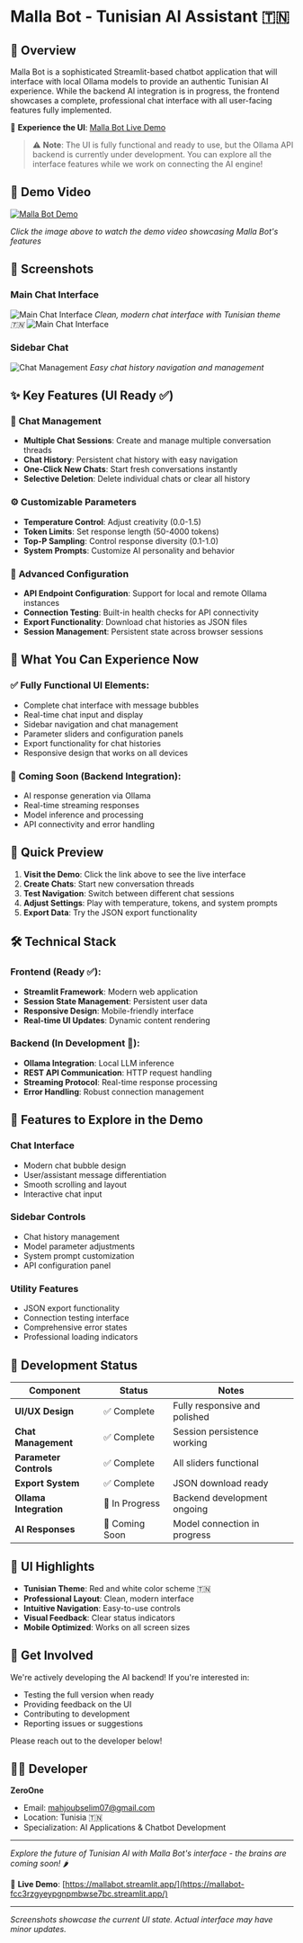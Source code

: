 # Malla Bot - Tunisian AI Assistant 🇹🇳

## 📖 Overview

Malla Bot is a sophisticated Streamlit-based chatbot application that will interface with local Ollama models to provide an authentic Tunisian AI experience. While the backend AI integration is in progress, the frontend showcases a complete, professional chat interface with all user-facing features fully implemented.

🔗 **Experience the UI**: [Malla Bot Live Demo](https://mallabot-fcc3rzgyeypgnpmbwse7bc.streamlit.app/)

> ⚠️ **Note**: The UI is fully functional and ready to use, but the Ollama API backend is currently under development. You can explore all the interface features while we work on connecting the AI engine!

## 🎥 Demo Video

[![Malla Bot Demo](https://img.youtube.com/vi/EC2au4pIf3o/0.jpg)](https://youtu.be/EC2au4pIf3o)

*Click the image above to watch the demo video showcasing Malla Bot's features*

## 📸 Screenshots

### Main Chat Interface
![Main Chat Interface](img2.png)
*Clean, modern chat interface with Tunisian theme 🇹🇳*
![Main Chat Interface](img1.png)

### Sidebar Chat 
![Chat Management](img.png)
*Easy chat history navigation and management*



## ✨ Key Features (UI Ready ✅)

### 💬 **Chat Management**
- **Multiple Chat Sessions**: Create and manage multiple conversation threads
- **Chat History**: Persistent chat history with easy navigation
- **One-Click New Chats**: Start fresh conversations instantly
- **Selective Deletion**: Delete individual chats or clear all history

### ⚙️ **Customizable Parameters**
- **Temperature Control**: Adjust creativity (0.0-1.5)
- **Token Limits**: Set response length (50-4000 tokens)
- **Top-P Sampling**: Control response diversity (0.1-1.0)
- **System Prompts**: Customize AI personality and behavior

### 🔧 **Advanced Configuration**
- **API Endpoint Configuration**: Support for local and remote Ollama instances
- **Connection Testing**: Built-in health checks for API connectivity
- **Export Functionality**: Download chat histories as JSON files
- **Session Management**: Persistent state across browser sessions

## 🎯 What You Can Experience Now

### ✅ **Fully Functional UI Elements:**
- Complete chat interface with message bubbles
- Real-time chat input and display
- Sidebar navigation and chat management
- Parameter sliders and configuration panels
- Export functionality for chat histories
- Responsive design that works on all devices

### 🔄 **Coming Soon (Backend Integration):**
- AI response generation via Ollama
- Real-time streaming responses
- Model inference and processing
- API connectivity and error handling

## 🚀 Quick Preview

1. **Visit the Demo**: Click the link above to see the live interface
2. **Create Chats**: Start new conversation threads
3. **Test Navigation**: Switch between different chat sessions
4. **Adjust Settings**: Play with temperature, tokens, and system prompts
5. **Export Data**: Try the JSON export functionality

## 🛠️ Technical Stack

### Frontend (Ready ✅):
- **Streamlit Framework**: Modern web application
- **Session State Management**: Persistent user data
- **Responsive Design**: Mobile-friendly interface
- **Real-time UI Updates**: Dynamic content rendering

### Backend (In Development 🔄):
- **Ollama Integration**: Local LLM inference
- **REST API Communication**: HTTP request handling
- **Streaming Protocol**: Real-time response processing
- **Error Handling**: Robust connection management

## 📱 Features to Explore in the Demo

### Chat Interface
- Modern chat bubble design
- User/assistant message differentiation
- Smooth scrolling and layout
- Interactive chat input

### Sidebar Controls
- Chat history management
- Model parameter adjustments
- System prompt customization
- API configuration panel

### Utility Features
- JSON export functionality
- Connection testing interface
- Comprehensive error states
- Professional loading indicators

## 🔄 Development Status

| Component | Status | Notes |
|-----------|--------|-------|
| **UI/UX Design** | ✅ Complete | Fully responsive and polished |
| **Chat Management** | ✅ Complete | Session persistence working |
| **Parameter Controls** | ✅ Complete | All sliders functional |
| **Export System** | ✅ Complete | JSON download ready |
| **Ollama Integration** | 🔄 In Progress | Backend development ongoing |
| **AI Responses** | 🔄 Coming Soon | Model connection in progress |

## 🎨 UI Highlights

- **Tunisian Theme**: Red and white color scheme 🇹🇳
- **Professional Layout**: Clean, modern interface
- **Intuitive Navigation**: Easy-to-use controls
- **Visual Feedback**: Clear status indicators
- **Mobile Optimized**: Works on all screen sizes

## 🤝 Get Involved

We're actively developing the AI backend! If you're interested in:
- Testing the full version when ready
- Providing feedback on the UI
- Contributing to development
- Reporting issues or suggestions

Please reach out to the developer below!

## 👨‍💻 Developer

**ZeroOne**  
- Email: mahjoubselim07@gmail.com  
- Location: Tunisia 🇹🇳  
- Specialization: AI Applications & Chatbot Development  

---

*Explore the future of Tunisian AI with Malla Bot's interface - the brains are coming soon!* 🌶️

🔗 **Live Demo**: [https://mallabot.streamlit.app/](https://mallabot-fcc3rzgyeypgnpmbwse7bc.streamlit.app/)

---

*Screenshots showcase the current UI state. Actual interface may have minor updates.*